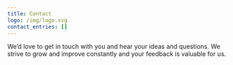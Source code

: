 ```yaml
---
title: Contact
logo: /img/logo.svg
contact_entries: []
---
```

We’d love to get in touch with you and hear your ideas and
questions. We strive to grow and improve constantly and your feedback
is valuable for us.
